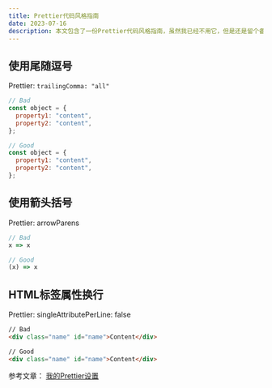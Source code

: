 ```yaml
---
title: Prettier代码风格指南
date: 2023-07-16
description: 本文包含了一份Prettier代码风格指南，虽然我已经不用它，但是还是留个备份
---
```


## 使用尾随逗号

Prettier: `trailingComma: "all"`

```js
// Bad
const object = {
  property1: "content",
  property2: "content",
};

// Good
const object = {
  property1: "content",
  property2: "content",
};
```

## 使用箭头括号

Prettier: arrowParens

```js
// Bad
x => x

// Good
(x) => x

```

## HTML标签属性换行

Prettier: singleAttributePerLine: false

```html
// Bad
<div class="name" id="name">Content</div>

// Good
<div class="name" id="name">Content</div>
```

参考文章： [我的Prettier设置](https://vale.rocks/blog/My_Code_Formatting_Guidelines)
